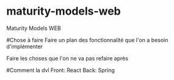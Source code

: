 # maturity-models-web
Maturity Models WEB


#Chose à faire
Faire un plan des fonctionnalité que l'on a besoin d'implémenter

Faire les choses que l'on ne va pas refaire après

#Comment la dvl
Front: React
Back: Spring
